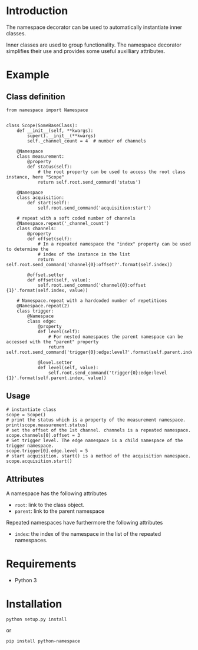 # Introduction

The namespace decorator can be used to automatically instantiate inner classes.

Inner classes are used to group functionality. The namespace decorator simplifies their use and
provides some useful auxilliary attributes.


# Example

## Class definition

```
from namespace import Namespace


class Scope(SomeBaseClass):
    def __init__(self, **kwargs):
        super().__init__(**kwargs)
        self._channel_count = 4  # number of channels

    @Namespace
    class measurement:
        @property
        def status(self):
            # the root property can be used to access the root class instance, here "Scope"
            return self.root.send_command('status')

    @Namespace
    class acquisition:
        def start(self):
            self.root.send_command('acquisition:start')

    # repeat with a soft coded number of channels
    @Namespace.repeat('_channel_count')
    class channels:
        @property
        def offset(self):
            # In a repeated namespace the "index" property can be used to determine the
            # index of the instance in the list
            return self.root.send_command('channel{0}:offset?'.format(self.index))

        @offset.setter
        def offset(self, value):
            self.root.send_command('channel{0}:offset {1}'.format(self.index, value))

    # Namespace.repeat with a hardcoded number of repetitions
    @Namespace.repeat(2)
    class trigger:
        @Namespace
        class edge:
            @property
            def level(self):
                # For nested namespaces the parent namespace can be accessed with the "parent" property
                return self.root.send_command('trigger{0}:edge:level?'.format(self.parent.index))

            @level.setter
            def level(self, value):
                self.root.send_command('trigger{0}:edge:level {1}'.format(self.parent.index, value))

```

## Usage

```
# instantiate class
scope = Scope()
# print the status which is a property of the measurement namespace.
print(scope.measurement.status)
# set the offset of the 1st channel. channels is a repeated namespace.
scope.channels[0].offset = 3
# Set trigger level. The edge namespace is a child namespace of the trigger namespace.
scope.trigger[0].edge.level = 5
# start acquisition. start() is a method of the acquisition namespace.
scope.acquisition.start()
```

## Attributes

A namespace has the following attributes

- `root`: link to the class object.
- `parent`: link to the parent namespace

Repeated namespaces have furthermore the following attributes

- `index`: the index of the namespace in the list of the repeated namespaces.


# Requirements

- Python 3

# Installation

```
python setup.py install
```

or

```
pip install python-namespace
```
